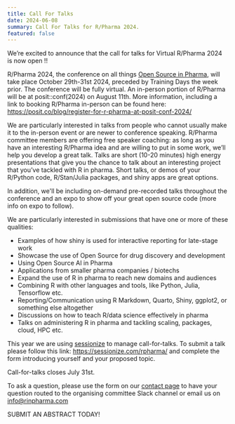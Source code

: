```yaml
---
title: Call For Talks 
date: 2024-06-08
summary: Call For Talks for R/Pharma 2024.
featured: false
---
```


We’re excited to announce that the call for talks for Virtual R/Pharma 2024 is now open !!

R/Pharma 2024, the conference on all things [Open Source in Pharma](http://opensourceinpharma.com/), will take place October 29th-31st 2024, preceded by Training Days the week prior.  The conference will be fully virtual.  An in-person portion of R/Pharma will be at posit::conf(2024) on August 11th.  More information, including a link to booking R/Pharma in-person can be found here: https://posit.co/blog/register-for-r-pharma-at-posit-conf-2024/

We are particularly interested in talks from people who cannot usually make it to the in-person event or are newer to conference speaking. R/Pharma committee members are offering free speaker coaching: as long as you have an interesting R/Pharma idea and are willing to put in some work, we’ll help you develop a great talk. Talks are short (10-20 minutes) high energy presentations that give you the chance to talk about an interesting project that you’ve tackled with R in pharma. Short talks, or demos of your R/Python code, R/Stan/Julia packages, and shiny apps are great options.

In addition, we'll be including on-demand pre-recorded talks throughout the conference and an expo to show off your great open source code (more info on expo to follow).

We are particularly interested in submissions that have one or more of these qualities:

-  Examples of how shiny is used for interactive reporting for late-stage work
-  Showcase the use of Open Source for drug discovery and development
-  Using Open Source AI in Pharma
-  Applications from smaller pharma companies / biotechs
-  Expand the use of R in pharma to reach new domains and audiences
-  Combining R with other languages and tools, like Python, Julia, Tensorflow etc.
-  Reporting/Communication using R Markdown, Quarto, Shiny, ggplot2, or something else altogether
-  Discussions on how to teach R/data science effectively in pharma
-  Talks on administering R in pharma and tackling scaling, packages, cloud, HPC etc.

This year we are using [sessionize](https://sessionize.com/) to manage call-for-talks.  To submit a talk please follow this link: https://sessionize.com/rpharma/ and complete the form introducing yourself and your proposed topic.

Call-for-talks closes July 31st.

To ask a question, please use the form on our [contact page](https://rinpharma.com/contact/) to have your question routed to the organising committee Slack channel or email us on info@rinpharma.com

SUBMIT AN ABSTRACT TODAY!
